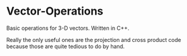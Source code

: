 # Vector-Operations
Basic operations for 3-D vectors. Written in C++.

Really the only useful ones are the projection and cross product code because those are quite tedious to do by hand.
